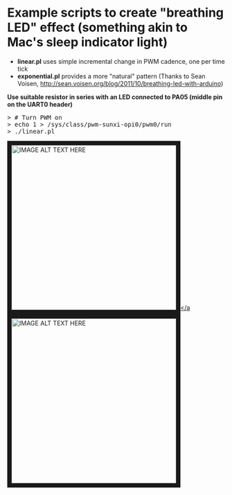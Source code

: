 # Example scripts to create "breathing LED" effect (something akin to Mac's sleep indicator light)

  * **linear.pl** uses simple incremental change in PWM cadence, one per time tick
  * **exponential.pl** provides a more "natural" pattern (Thanks to Sean Voisen, http://sean.voisen.org/blog/2011/10/breathing-led-with-arduino)

  **Use suitable resistor in series with an LED connected to PA05 (middle pin on the UART0 header)**

<pre>
> # Turn PWM on
> echo 1 > /sys/class/pwm-sunxi-opi0/pwm0/run
> ./linear.pl
</pre>

<a href="http://www.youtube.com/watch?feature=player_embedded&v=HygwKhkkr18
" target="_blank"><img src="http://img.youtube.com/vi/HygwKhkkr18/0.jpg" 
alt="IMAGE ALT TEXT HERE" width="380" border="10" /></a
<a href="http://www.youtube.com/watch?feature=player_embedded&v=pzYALMq6Qbg
" target="_blank"><img src="http://img.youtube.com/vi/pzYALMq6Qbg/0.jpg" 
alt="IMAGE ALT TEXT HERE" width="380" border="10" /></a>
